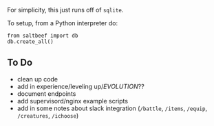For simplicity, this just runs off of `sqlite`.

To setup, from a Python interpreter do:

    from saltbeef import db
    db.create_all()

## To Do

- clean up code
- add in experience/leveling up/_EVOLUTION_??
- document endpoints
- add supervisord/nginx example scripts
- add in some notes about slack integration (`/battle`, `/items`, `/equip`, `/creatures`, `/ichoose`)
